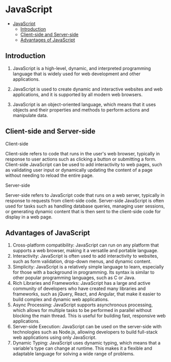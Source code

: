 # JavaScript

- [JavaScript](#javascript)
  - [Introduction](#introduction)
  - [Client-side and Server-side](#client-side-and-server-side)
  - [Advantages of JavaScript](#advantages-of-javascript)

## Introduction

1. JavaScript is a high-level, dynamic, and interpreted programming language that is widely used for web development and other applications.

2. JavaScript is used to create dynamic and interactive websites and web applications, and it is supported by all modern web browsers.

3. JavaScript is an object-oriented language, which means that it uses objects and their properties and methods to perform actions and manipulate data.

## Client-side and Server-side

Client-side

Client-side refers to code that runs in the user's web browser, typically in response to user actions such as clicking a button or submitting a form. Client-side JavaScript can be used to add interactivity to web pages, such as validating user input or dynamically updating the content of a page without needing to reload the entire page.

Server-side

Server-side refers to JavaScript code that runs on a web server, typically in response to requests from client-side code. Server-side JavaScript is often used for tasks such as handling database queries, managing user sessions, or generating dynamic content that is then sent to the client-side code for display in a web page.

## Advantages of JavaScript

1. Cross-platform compatibility: JavaScript can run on any platform that supports a web browser, making it a versatile and portable language.
2. Interactivity: JavaScript is often used to add interactivity to websites, such as form validation, drop-down menus, and dynamic content.
3. Simplicity: JavaScript is a relatively simple language to learn, especially for those with a background in programming. Its syntax is similar to other popular programming languages, such as C or Java.
4. Rich Libraries and Frameworks: JavaScript has a large and active community of developers who have created many libraries and frameworks, such as jQuery, React, and Angular, that make it easier to build complex and dynamic web applications.
5. Async Processing: JavaScript supports asynchronous processing, which allows for multiple tasks to be performed in parallel without blocking the main thread. This is useful for building fast, responsive web applications.
6. Server-side Execution: JavaScript can be used on the server-side with technologies such as Node.js, allowing developers to build full-stack web applications using only JavaScript.
7. Dynamic Typing: JavaScript uses dynamic typing, which means that a variable's type can change at runtime. This makes it a flexible and adaptable language for solving a wide range of problems.

